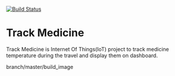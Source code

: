 [![Build Status](https://snap-ci.com/snap-ci-examples/TrackMedicine/trackmedicine/branch/master/build_image)](https://snap-ci.com/TrackMedicine/trackmedicine/branch/master)

# Track Medicine

Track Medicine is Internet Of Things(IoT) project to track medicine temperature during the travel and display them on dashboard.  



branch/master/build_image